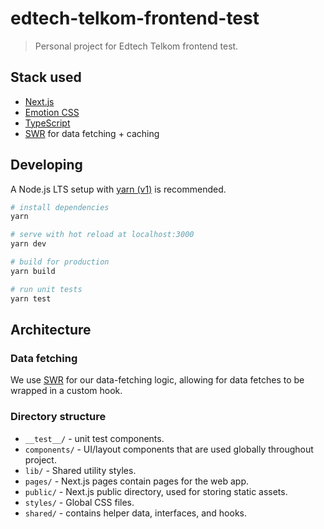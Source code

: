 # edtech-telkom-frontend-test

> Personal project for Edtech Telkom frontend test.

## Stack used

- [Next.js](https://nextjs.org/)
- [Emotion CSS](https://emotion.sh/docs/introduction)
- [TypeScript](https://typescriptlang.org/)
- [SWR](https://swr.vercel.app/) for data fetching + caching

## Developing

A Node.js LTS setup with [yarn (v1)](https://yarnpkg.com/) is recommended.

```bash
# install dependencies
yarn

# serve with hot reload at localhost:3000
yarn dev

# build for production
yarn build

# run unit tests
yarn test
```

## Architecture

### Data fetching

We use [SWR](https://swr.vercel.app/) for our data-fetching logic, allowing for data fetches to be wrapped in a custom hook.

### Directory structure

- `__test__/` - unit test components.
- `components/` - UI/layout components that are used globally throughout project.
- `lib/` - Shared utility styles.
- `pages/` - Next.js pages contain pages for the web app.
- `public/` - Next.js public directory, used for storing static assets.
- `styles/` - Global CSS files.
- `shared/` - contains helper data, interfaces, and hooks.
